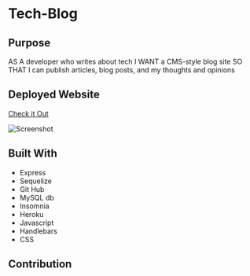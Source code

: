 # Tech-Blog

## Purpose

AS A developer who writes about tech
I WANT a CMS-style blog site
SO THAT I can publish articles, blog posts, and my thoughts and opinions

## Deployed Website
[Check it Out](https://tech-blogcr10.herokuapp.com/)

![Screenshot](https://user-images.githubusercontent.com/82801290/128669104-ba929363-d35b-4117-9302-d368732f972e.png)

## Built With
* Express
* Sequelize
* Git Hub
* MySQL db
* Insomnia
* Heroku
* Javascript
* Handlebars
* CSS

## Contribution
